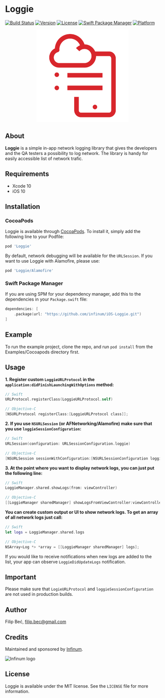# Loggie

[![Build Status](https://app.bitrise.io/app/f779303cc7c884f6/status.svg?token=9OxOU504sMcEOrzfNcbwvg&branch=master)](https://app.bitrise.io/app/f779303cc7c884f6)
[![Version](https://img.shields.io/cocoapods/v/Loggie.svg?style=flat)](http://cocoapods.org/pods/Loggie)
[![License](https://img.shields.io/cocoapods/l/Loggie.svg?style=flat)](http://cocoapods.org/pods/Loggie)
[![Swift Package Manager](https://img.shields.io/badge/swift%20package%20manager-compatible-brightgreen.svg)](https://github.com/apple/swift-package-manager)
[![Platform](https://img.shields.io/cocoapods/p/Loggie.svg?style=flat)](http://cocoapods.org/pods/Loggie)

<p align="center">
    <img src="./Resources/icon.svg" width="300" max-width="50%" alt="Loggie"/>
</p>

## About

**Loggie** is a simple in-app network logging library that gives the developers and the QA testers a possibility to log network. The library is handy for easily accessible list of network trafic.

## Requirements

- Xcode 10
- iOS 10

## Installation

### CocoaPods
Loggie is available through [CocoaPods](https://cocoapods.org). To install
it, simply add the following line to your Podfile:

```ruby
pod 'Loggie'
```

By default, network debugging will be available for the `URLSession`. If you want to use Loggie with Alamofire, please use:

```ruby
pod 'Loggie/Alamofire'
```

### Swift Package Manager
If you are using SPM for your dependency manager, add this to the dependencies in your `Package.swift` file:
```swift
dependencies: [
    .package(url: "https://github.com/infinum/iOS-Loggie.git")
]
```

## Example

To run the example project, clone the repo, and run `pod install` from the Examples/Cocoapods directory first.

## Usage

**1. Register custom `LoggieURLProtocol` in the `application:didFinishLaunchingWithOptions` method:**

```swift
// Swift
URLProtocol.registerClass(LoggieURLProtocol.self)
```

```objective-c
// Objective-C
[NSURLProtocol registerClass:[LoggieURLProtocol class]];
```

**2. If you use `NSURLSession` (or AFNetworking/Alamofire) make sure that you use `loggieSessionConfiguration`:**

```swift
// Swift
URLSession(configuration: URLSessionConfiguration.loggie)
```

```objective-c
// Objective-C
[NSURLSession sessionWithConfiguration:[NSURLSessionConfiguration loggieSessionConfiguration]];
```

**3. At the point where you want to display network logs, you can just put the following line:**

```swift
// Swift
LoggieManager.shared.showLogs(from: viewController)
```

```objective-c
// Objective-C
[[LoggieManager sharedManager] showLogsFromViewController:viewController filter:nil];
```

**You can create custom output or UI to show network logs. To get an array of all network logs just call:**

```swift
// Swift
let logs = LoggieManager.shared.logs
```

```objective-c
// Objective-C
NSArray<Log *> *array = [[LoggieManager sharedManager] logs];
```

If you would like to receive notifications when new logs are added to the list, your app can observe `LoggieDidUpdateLogs` notification.

## Important

Please make sure that `LogieURLProtocol` and `loggieSessionConfiguration` are not used in production builds.

## Author

Filip Beć, filip.bec@gmail.com

## Credits

Maintained and sponsored by [Infinum](http://www.infinum.co).

![Infinum logo](https://cloud.githubusercontent.com/assets/1422973/24369980/9c36b0a6-12da-11e7-898a-b711ed7ca52f.png)

## License

Loggie is available under the MIT license. See the `LICENSE` file for more information.
